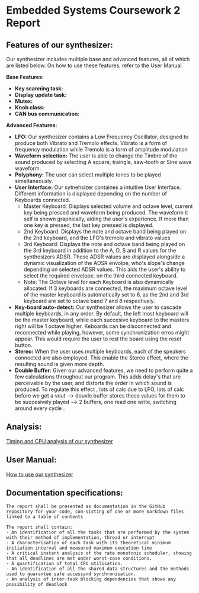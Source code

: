 # Embedded Systems Coursework 2 Report

## Features of our synthesizer:

Our synthesizer includes multiple base and advanced features, all of which are listed below. On how to use these features, refer to the User Manual. 

**Base Features:**
- **Key scanning task:**
- **Display update task:** 
- **Mutex:**
- **Knob class:**
- **CAN bus communication:**


**Advanced Features:**

- **LFO:** Our synthesizer contains a Low Frequency Oscillator, designed to produce both Vibrato and Tremolo effects. Vibrato is a form of frequency modulation while Tremolo is a form of amplitude modulation
- **Waveform selection:** The user is able to change the Timbre of the sound produced by selecting A square, traingle, saw-tooth or Sine wave waveform.
- **Polyphony:** The user can select multiple tones to be played simeltaneously. 
- **User Interface:** Our sytnehsizer containes a intuitive User Interface. Different information is displayed depending on the number of Keyboards connected. 
    - Master Keyboard: Displays selected volume and octave level, current key being pressed and waveform being produced. The waveform it self is shown graphically, aiding the user's experience. If more than one key is pressed, the last key pressed is displayed. 
    - 2nd Keyboard: Displays the note and octave band being played on the 2nd keyboard, and the LFO's tremolo and vibrato values 
    - 3rd Keyboard: Displays  the note and octave band being played on the 3rd keyboard in addition to the A, D, S and R values for the synthesizers ADSR. These ADSR values are displayed alongside a dynamic visualization of the ADSR envolpe, who's slope's change depending on selected ADSR values. This aids the user's ability to select the required envelope.  on the third connected keyboard. 
    - Note: The Octave level for each Keyboard is also dynamically allocated. If 3 keyboards are connected, the maximum octave level of the master keyboard is automatically set to 6, as the 2nd and 3rd keyboard are set to octave band 7 and 8 respectively. 
- **Key-board auto-detect:** Our synthesizer allows the user to cascade multiple keyboards, in any order. By default, the left most keyboard will be the master keyboard, while each succesive keyboard to the masters right will be 1 octave higher. Keboards can be disconnected and reconnected while playing, however, some synchronization erros might appear. This would require the user to rest the board using the reset button. 
- **Stereo:** When the user uses multiple keyboards, each of the speakers connected are also employed. This enable the Stereo effect, where the resulting sound is given more depth. 
- **Double Buffer**: Given our advanced features, we need to perform quite a few calculations throughout our program. This adds delay's that are perceivable by the user, and distorts the order in which sound is produced. To regulate this effect , lots of calc due to LFO, lots of calc before we get a vout --> douvle buffer stores these values for them to be succesively played --> 2 buffers, one read one write, switching around every cycle . 


## Analysis:
[Timing and CPU analysis of our synthesizer](doc/CPUanalysisandtiming.md)




## User Manual:
[How to use our synthesizer](doc/howtouse.md)



## Documentation specifications: 

    The report shall be presented as documentation in the GitHub repository for your code, con-sisting of one or more markdown files linked to a table of contents
    
    The report shall contain: 
    - An identification of all the tasks that are performed by the system with their method of implementation, thread or interrupt
    - A characterisation of each task with its theoretical minimum initiation interval and measured maximum execution time
    - A critical instant analysis of the rate monotonic scheduler, showing that all deadlines are met under worst-case conditions. 
    - A quantification of total CPU utilisation. 
    - An identification of all the shared data structures and the methods used to guarantee safe accessand synchronisation.
    - An analysis of inter-task blocking dependencies that shows any possibility of deadlock


```sh

```
  

